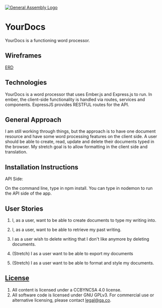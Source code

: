 [![General Assembly Logo](https://camo.githubusercontent.com/1a91b05b8f4d44b5bbfb83abac2b0996d8e26c92/687474703a2f2f692e696d6775722e636f6d2f6b6538555354712e706e67)](https://generalassemb.ly/education/web-development-immersive)

# YourDocs

YourDocs is a functioning word processor.

## Wireframes
[ERD](http://i.imgur.com/abwRZfl.jpg)

## Technologies

YourDocs is a word processor that uses Ember.js and Express.js to run.  In ember, the client-side functionality is handled via routes, services and components.  ExpressJS provides RESTFUL routes for the API.

## General Approach
I am still working through things, but the approach is to have one document resource and have some word processing features on the client side.  A user should be able to create, read, update and delete their documents typed in the browser.  My stretch goal is to allow formatting in the client side and translation.

## Installation Instructions

API Side:

On the command line, type in npm install.  You can type in nodemon to run the API side of the app.

## User Stories

1. I, as a user, want to be able to create documents to type my writing into.

2. I, as a user, want to be able to retrieve my past writing.

3. I as a user wish to delete writing that I don't like anymore by deleting documents.

4. (Stretch) I as a user want to be able to export my documents

5. (Stretch) I as a user want to be able to format and style my documents.

## [License](LICENSE)

1.  All content is licensed under a CC­BY­NC­SA 4.0 license.
1.  All software code is licensed under GNU GPLv3. For commercial use or
    alternative licensing, please contact legal@ga.co.
